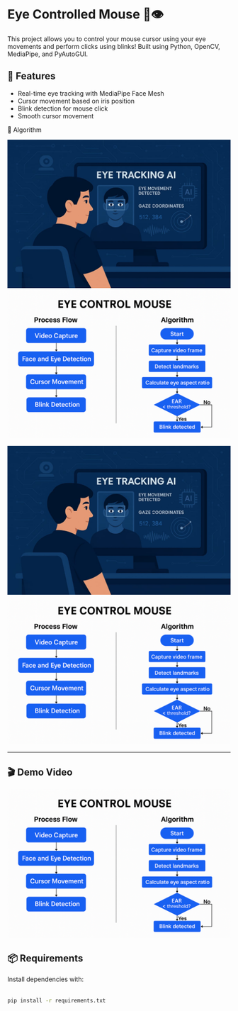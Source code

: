 # Eye Controlled Mouse 🎯👁️

This project allows you to control your mouse cursor using your eye movements and perform clicks using blinks! Built using Python, OpenCV, MediaPipe, and PyAutoGUI.

## 🔧 Features

- Real-time eye tracking with MediaPipe Face Mesh
- Cursor movement based on iris position
- Blink detection for mouse click
- Smooth cursor movement

📸 Algorithm

![Eye Tracking](assets/Example.jpg)
![Eye Tracking](assets/Algorithm.png)

<p float="left">
  <img src="assets/Example.jpg" width="700" />
  <img src="assets/Algorithm.png" width="700" />
</p>


---

## 🎬 Demo Video

![Eye Tracking](assets/Algorithm.png)

## 📦 Requirements

Install dependencies with:

```bash

pip install -r requirements.txt

```
